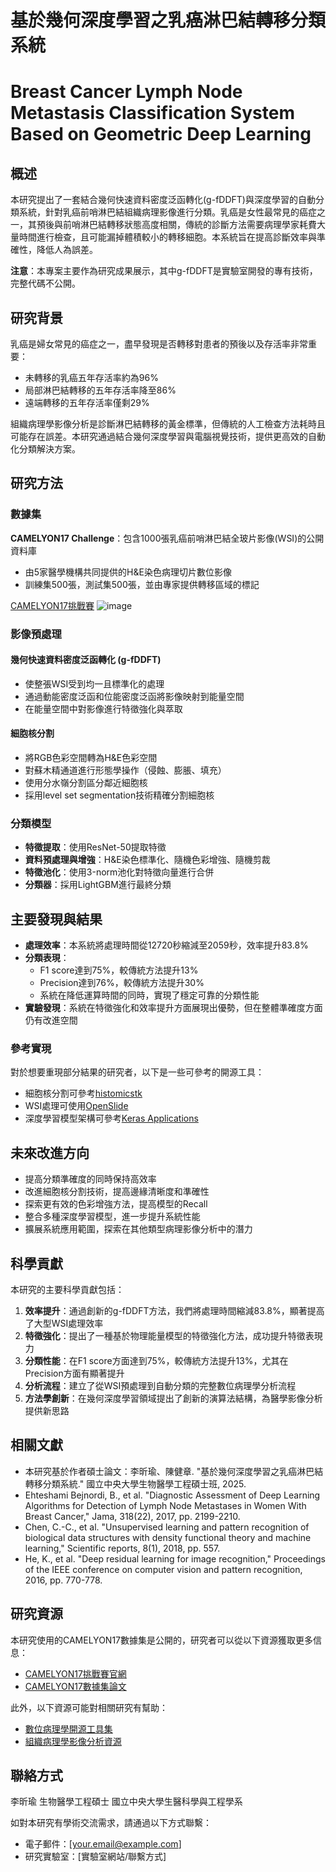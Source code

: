# 基於幾何深度學習之乳癌淋巴結轉移分類系統
# Breast Cancer Lymph Node Metastasis Classification System Based on Geometric Deep Learning

## 概述

本研究提出了一套結合幾何快速資料密度泛函轉化(g-fDDFT)與深度學習的自動分類系統，針對乳癌前哨淋巴結組織病理影像進行分類。乳癌是女性最常見的癌症之一，其預後與前哨淋巴結轉移狀態高度相關，傳統的診斷方法需要病理學家耗費大量時間進行檢查，且可能漏掉體積較小的轉移細胞。本系統旨在提高診斷效率與準確性，降低人為誤差。

**注意**：本專案主要作為研究成果展示，其中g-fDDFT是實驗室開發的專有技術，完整代碼不公開。

## 研究背景

乳癌是婦女常見的癌症之一，盡早發現是否轉移對患者的預後以及存活率非常重要：
- 未轉移的乳癌五年存活率約為96%
- 局部淋巴結轉移的五年存活率降至86%
- 遠端轉移的五年存活率僅剩29%

組織病理學影像分析是診斷淋巴結轉移的黃金標準，但傳統的人工檢查方法耗時且可能存在誤差。本研究通過結合幾何深度學習與電腦視覺技術，提供更高效的自動化分類解決方案。

## 研究方法

### 數據集
**CAMELYON17 Challenge**：包含1000張乳癌前哨淋巴結全玻片影像(WSI)的公開資料庫
- 由5家醫學機構共同提供的H&E染色病理切片數位影像
- 訓練集500張，測試集500張，並由專家提供轉移區域的標記

[CAMELYON17挑戰賽](https://camelyon17.grand-challenge.org/)
![image](https://github.com/user-attachments/assets/98cd23a2-9532-4095-8734-fc5a8ccb44eb)


### 影像預處理

#### 幾何快速資料密度泛函轉化 (g-fDDFT)
- 使整張WSI受到均一且標準化的處理
- 通過動能密度泛函和位能密度泛函將影像映射到能量空間
- 在能量空間中對影像進行特徵強化與萃取

#### 細胞核分割
- 將RGB色彩空間轉為H&E色彩空間
- 對蘇木精通道進行形態學操作（侵蝕、膨脹、填充）
- 使用分水嶺分割區分鄰近細胞核
- 採用level set segmentation技術精確分割細胞核

### 分類模型
- **特徵提取**：使用ResNet-50提取特徵
- **資料預處理與增強**：H&E染色標準化、隨機色彩增強、隨機剪裁
- **特徵池化**：使用3-norm池化對特徵向量進行合併
- **分類器**：採用LightGBM進行最終分類

## 主要發現與結果

- **處理效率**：本系統將處理時間從12720秒縮減至2059秒，效率提升83.8%
- **分類表現**：
  - F1 score達到75%，較傳統方法提升13%
  - Precision達到76%，較傳統方法提升30%
  - 系統在降低運算時間的同時，實現了穩定可靠的分類性能
- **實驗發現**：系統在特徵強化和效率提升方面展現出優勢，但在整體準確度方面仍有改進空間

### 參考實現

對於想要重現部分結果的研究者，以下是一些可參考的開源工具：
- 細胞核分割可參考[histomicstk](https://github.com/DigitalSlideArchive/HistomicsTK)
- WSI處理可使用[OpenSlide](https://openslide.org/)
- 深度學習模型架構可參考[Keras Applications](https://keras.io/api/applications/)


## 未來改進方向

- 提高分類準確度的同時保持高效率
- 改進細胞核分割技術，提高邊緣清晰度和準確性
- 探索更有效的色彩增強方法，提高模型的Recall
- 整合多種深度學習模型，進一步提升系統性能
- 擴展系統應用範圍，探索在其他類型病理影像分析中的潛力

## 科學貢獻

本研究的主要科學貢獻包括：

1. **效率提升**：通過創新的g-fDDFT方法，我們將處理時間縮減83.8%，顯著提高了大型WSI處理效率
2. **特徵強化**：提出了一種基於物理能量模型的特徵強化方法，成功提升特徵表現力
3. **分類性能**：在F1 score方面達到75%，較傳統方法提升13%，尤其在Precision方面有顯著提升
4. **分析流程**：建立了從WSI預處理到自動分類的完整數位病理學分析流程
5. **方法學創新**：在幾何深度學習領域提出了創新的演算法結構，為醫學影像分析提供新思路

## 相關文獻

- 本研究基於作者碩士論文：李昕瑜、陳健章. "基於幾何深度學習之乳癌淋巴結轉移分類系統." 國立中央大學生物醫學工程碩士班, 2025.
- Ehteshami Bejnordi, B., et al. "Diagnostic Assessment of Deep Learning Algorithms for Detection of Lymph Node Metastases in Women With Breast Cancer," Jama, 318(22), 2017, pp. 2199-2210.
- Chen, C.-C., et al. "Unsupervised learning and pattern recognition of biological data structures with density functional theory and machine learning," Scientific reports, 8(1), 2018, pp. 557.
- He, K., et al. "Deep residual learning for image recognition," Proceedings of the IEEE conference on computer vision and pattern recognition, 2016, pp. 770-778.

## 研究資源

本研究使用的CAMELYON17數據集是公開的，研究者可以從以下資源獲取更多信息：

- [CAMELYON17挑戰賽官網](https://camelyon17.grand-challenge.org/)
- [CAMELYON17數據集論文](https://doi.org/10.1093/gigascience/giy065)

此外，以下資源可能對相關研究有幫助：
- [數位病理學開源工具集](https://digitalpathologyassociation.org/)
- [組織病理學影像分析資源](https://www.pathologyoutlines.com/)

## 聯絡方式

李昕瑜
生物醫學工程碩士
國立中央大學生醫科學與工程學系

如對本研究有學術交流需求，請通過以下方式聯繫：
- 電子郵件：[your.email@example.com] <!-- 替換為你的電子郵箱 -->
- 研究實驗室：[實驗室網站/聯繫方式] <!-- 替換為你的實驗室聯繫方式 -->
